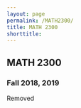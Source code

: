 ```yaml
---
layout: page
permalink: /MATH2300/
title: MATH 2300
shorttitle:
---
```



## MATH 2300

### Fall 2018, 2019

Removed